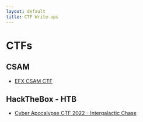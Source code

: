 ```yaml
---
layout: default
title: CTF Write-ups
---
```

# CTFs
## CSAM
- [EFX CSAM CTF](https://github.com/Rewdog/csam-2021-ctf)

## HackTheBox - HTB
- [Cyber Apocalypse CTF 2022 - Intergalactic Chase](cyber-apocalypse-ctf-2022)

